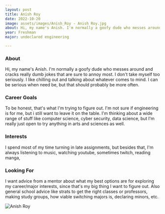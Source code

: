 ```yaml
---
layout: post
title: Anish Roy 
date: 2022-10-20
image: assets/images/Anish_Roy - Anish Roy.jpg
about: Hi, my name's Anish. I'm normally a goofy dude who messes around and cracks really dumb jokes that are sure to annoy most. I don't take myself too seriously. I like chilling out and talking about whatever comes to mind. I can be serious when need be, but that should probably be more often. 
year: Freshman
major: undeclared engineering 

---
```


### About

Hi, my name's Anish. I'm normally a goofy dude who messes around and cracks really dumb jokes that are sure to annoy most. I don't take myself too seriously. I like chilling out and talking about whatever comes to mind. I can be serious when need be, but that should probably be more often. 

### Career Goals

To be honest, that's what I'm trying to figure out. I'm not sure if engineering is for me, but i still want to leave it on the table. I'm thinking about a wide range of stuff like computer science, cyber security, data science, but I'm really just open to try anything in arts and sciences as well. 

### Interests

I spend most of my time turning in late assignments, but besides that, I'm always listening to music, watching youtube, sometimes twitch, reading manga, 

### Looking For

I want advice from a mentor about what my best options are for exploring my career/major interests, since that's my big thing I want to figure out. Also general school advice like strats to get the right classes or professors, making study groups, how viable switching majors is, declaring minors, etc. 

<div class="text-center my-5">
    <img src="https://sase-drexel.github.io/mentorship-2021/assets/images/Anish_Roy - Anish Roy.jpg" alt="Anish Roy" class="rounded post-img" />
</div>
